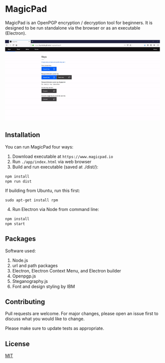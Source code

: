# MagicPad

MagicPad is an OpenPGP encryption / decryption tool for beginners. It is designed to be run standalone via the browser or as an executable (Electron).

![](demo.gif)

## Installation

You can run MagicPad four ways:
1. Download executable at `https://www.magicpad.io`
2. Run `./app/index.html` via web browser
3. Build and run executable (saved at ./dist/):
```
npm install
npm run dist
```
If building from Ubuntu, run this first:
```
sudo apt-get install rpm
```
4. Run Electron via Node from command line:
```
npm install
npm start
```

## Packages

Software used:
1. Node.js
2. url and path packages
3. Electron, Electron Context Menu, and Electron builder
4. Openpgp.js
5. Steganography.js
6. Font and design styling by IBM

## Contributing

Pull requests are welcome. For major changes, please open an issue first to discuss what you would like to change.

Please make sure to update tests as appropriate.

## License
[MIT](https://choosealicense.com/licenses/mit/)
